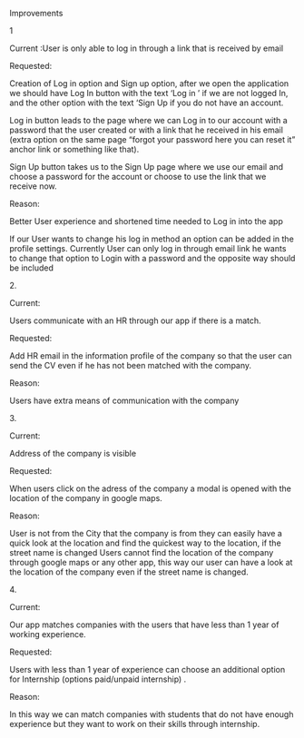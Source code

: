 Improvements

1

Current :User is only able to log in through a link that is received by
email

Requested:

Creation of Log in option and Sign up option, after we open the
application we should have Log In button with the text ‘Log in ’ if we
are not logged In, and the other option with the text ‘Sign Up if you do
not have an account.

Log in button leads to the page where we can Log in to our account with
a password that the user created or with a link that he received in his
email (extra option on the same page “forgot your password here you can
reset it” anchor link or something like that).

Sign Up button takes us to the Sign Up page where we use our email and
choose a password for the account or choose to use the link that we
receive now.

Reason:

Better User experience and shortened time needed to Log in into the app

If our User wants to change his log in method an option can be added in
the profile settings. Currently User can only log in through email link
he wants to change that option to Login with a password and the opposite
way should be included

2\.

Current:

Users communicate with an HR through our app if there is a match.

Requested:

Add HR email in the information profile of the company so that the user
can send the CV even if he has not been matched with the company.

Reason:

Users have extra means of communication with the company

3\.

Current:

Address of the company is visible

Requested:

When users click on the adress of the company a modal is opened with the
location of the company in google maps.

Reason:

User is not from the City that the company is from they can easily have
a quick look at the location and find the quickest way to the location,
if the street name is changed Users cannot find the location of the
company through google maps or any other app, this way our user can have
a look at the location of the company even if the street name is
changed.

4\.

Current:

Our app matches companies with the users that have less than 1 year of
working experience.

Requested:

Users with less than 1 year of experience can choose an additional
option for Internship (options paid/unpaid internship) .

Reason:

In this way we can match companies with students that do not have enough
experience but they want to work on their skills through internship.
